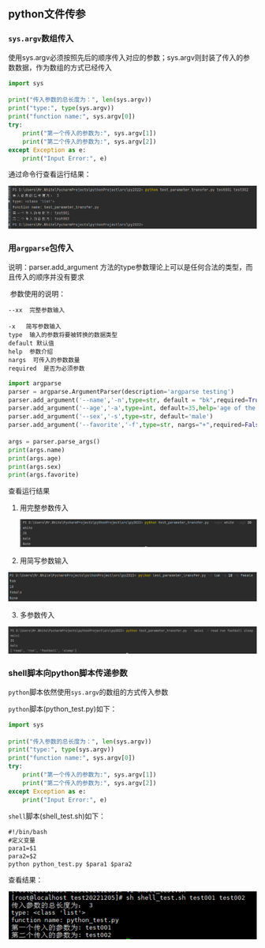## python文件传参

### <code>sys.argv</code>数组传入

使用sys.argv必须按照先后的顺序传入对应的参数；sys.argv则封装了传入的参数数据，作为数组的方式已经传入

~~~ python
import sys

print("传入参数的总长度为：", len(sys.argv))
print("type:", type(sys.argv))
print("function name:", sys.argv[0])
try:
    print("第一个传入的参数为:", sys.argv[1])
    print("第二个传入的参数为:", sys.argv[2])
except Exception as e:
    print("Input Error:", e)
~~~

通过命令行查看运行结果：

![2022120516501151](./图片/2022120516501151.png)



### 用<code>argparse</code>包传入

说明：parser.add_argument 方法的type参数理论上可以是任何合法的类型，而且传入的顺序并没有要求

​	参数使用的说明：

~~~ shell
--xx  完整参数输入

-x   简写参数输入
type  输入的参数将要被转换的数据类型
default 默认值
help  参数介绍
nargs  可传入的参数数量
required  是否为必须参数
~~~

~~~ python
import argparse
parser = argparse.ArgumentParser(description='argparse testing')
parser.add_argument('--name','-n',type=str, default = "bk",required=True,help="a programmer's name")
parser.add_argument('--age','-a',type=int, default=35,help='age of the programmer')
parser.add_argument('--sex','-s',type=str, default='male')
parser.add_argument('--favorite','-f',type=str, nargs="+",required=False,help="favorite of the programmer")

args = parser.parse_args()
print(args.name)
print(args.age)
print(args.sex)
print(args.favorite)
~~~

查看运行结果

1. 用完整参数传入

   ![2022120516501252](./图片/2022120516501252.png)



2. 用简写参数输入

![2022120516501253](./图片/2022120516501253.png)



3. 多参数传入

![2022120516501254](./图片/2022120516501254.png)



### shell脚本向python脚本传递参数

<code>python</code>脚本依然使用<code>sys.argv</code>的数组的方式传入参数

<code>python</code>脚本(python_test.py)如下：

~~~ python
import sys

print("传入参数的总长度为：", len(sys.argv))
print("type:", type(sys.argv))
print("function name:", sys.argv[0])
try:
    print("第一个传入的参数为:", sys.argv[1])
    print("第二个传入的参数为:", sys.argv[2])
except Exception as e:
    print("Input Error:", e)
~~~

<code>shell</code>脚本(shell_test.sh)如下：

~~~ shell
#!/bin/bash
#定义变量
para1=$1
para2=$2
python python_test.py $para1 $para2
~~~

查看结果：

![2022120516501255](./图片/2022120516501255.png)



